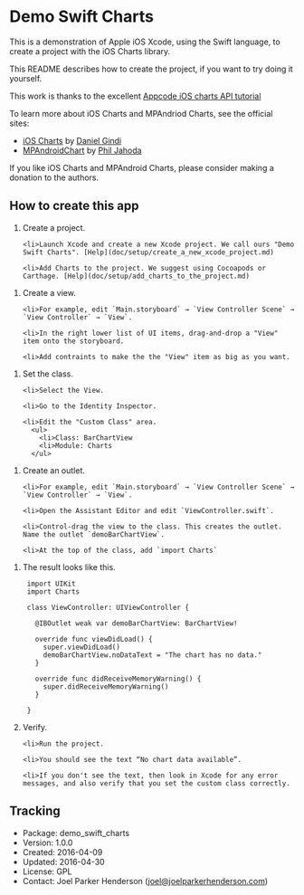 # Demo Swift Charts

This is a demonstration of Apple iOS Xcode, using the Swift language, to create a project with the iOS Charts library.

This README describes how to create the project, if you want to try doing it yourself.

This work is thanks to the excellent [Appcode iOS charts API tutorial](http://www.appcoda.com/ios-charts-api-tutorial/)

To learn more about iOS Charts and MPAndriod Charts, see the official sites:

  * [iOS Charts](https://github.com/danielgindi/ios-charts) by [Daniel Gindi](https://github.com/danielgindi) 
  * [MPAndroidChart](https://github.com/PhilJay/MPAndroidChart) by [Phil Jahoda](https://github.com/PhilJay)

If you like iOS Charts and MPAndroid Charts, please consider making a donation to the authors. 

## How to create this app

1. Create a project.

  <ol>
	
    <li>Launch Xcode and create a new Xcode project. We call ours "Demo Swift Charts". [Help](doc/setup/create_a_new_xcode_project.md)
	
    <li>Add Charts to the project. We suggest using Cocoapods or Carthage. [Help](doc/setup/add_charts_to_the_project.md)
	
  </ol>

1. Create a view.

  <ol>

    <li>For example, edit `Main.storyboard` → `View Controller Scene` → `View Controller` → `View`.

    <li>In the right lower list of UI items, drag-and-drop a "View" item onto the storyboard.

    <li>Add contraints to make the the "View" item as big as you want.

  </ol>

1. Set the class.

  <ol>
  
    <li>Select the View. 

    <li>Go to the Identity Inspector.

    <li>Edit the "Custom Class" area.
      <ul> 
        <li>Class: BarChartView
        <li>Module: Charts
      </ul>
 
  </ol>
       
1. Create an outlet.

  <ol>

    <li>For example, edit `Main.storyboard` → `View Controller Scene` → `View Controller` → `View`.

    <li>Open the Assistant Editor and edit `ViewController.swift`. 

    <li>Control-drag the view to the class. This creates the outlet. Name the outlet `demoBarChartView`. 

    <li>At the top of the class, add `import Charts`

  </ol>
  
1. The result looks like this.
	
		import UIKit
		import Charts
		
		class ViewController: UIViewController {
		
		  @IBOutlet weak var demoBarChartView: BarChartView!
	
		  override func viewDidLoad() {
		    super.viewDidLoad()
		    demoBarChartView.noDataText = "The chart has no data."
		  }
		
		  override func didReceiveMemoryWarning() {
		    super.didReceiveMemoryWarning()
		  }
	
		}
 
1. Verify.

  <ol>
   
    <li>Run the project.

    <li>You should see the text “No chart data available”.
 
    <li>If you don't see the text, then look in Xcode for any error messages, and also verify that you set the custom class correctly.
  
  </ol>
   
## Tracking

* Package: demo_swift_charts
* Version: 1.0.0
* Created: 2016-04-09
* Updated: 2016-04-30
* License: GPL
* Contact: Joel Parker Henderson (joel@joelparkerhenderson.com)
